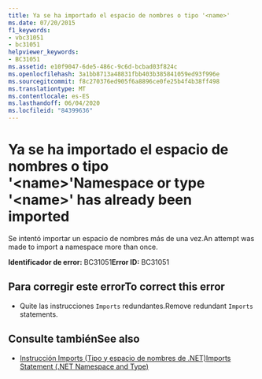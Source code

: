 ```yaml
---
title: Ya se ha importado el espacio de nombres o tipo '<name>'
ms.date: 07/20/2015
f1_keywords:
- vbc31051
- bc31051
helpviewer_keywords:
- BC31051
ms.assetid: e10f9047-6de5-486c-9c6d-bcbad03f824c
ms.openlocfilehash: 3a1bb8713a48831fbb403b385841059ed93f996e
ms.sourcegitcommit: f8c270376ed905f6a8896ce0fe25b4f4b38ff498
ms.translationtype: MT
ms.contentlocale: es-ES
ms.lasthandoff: 06/04/2020
ms.locfileid: "84399636"
---
```

# <a name="namespace-or-type-name-has-already-been-imported"></a><span data-ttu-id="9351f-102">Ya se ha importado el espacio de nombres o tipo '\<name>'</span><span class="sxs-lookup"><span data-stu-id="9351f-102">Namespace or type '\<name>' has already been imported</span></span>
<span data-ttu-id="9351f-103">Se intentó importar un espacio de nombres más de una vez.</span><span class="sxs-lookup"><span data-stu-id="9351f-103">An attempt was made to import a namespace more than once.</span></span>  
  
 <span data-ttu-id="9351f-104">**Identificador de error:** BC31051</span><span class="sxs-lookup"><span data-stu-id="9351f-104">**Error ID:** BC31051</span></span>  
  
## <a name="to-correct-this-error"></a><span data-ttu-id="9351f-105">Para corregir este error</span><span class="sxs-lookup"><span data-stu-id="9351f-105">To correct this error</span></span>  
  
- <span data-ttu-id="9351f-106">Quite las instrucciones `Imports` redundantes.</span><span class="sxs-lookup"><span data-stu-id="9351f-106">Remove redundant `Imports` statements.</span></span>  
  
## <a name="see-also"></a><span data-ttu-id="9351f-107">Consulte también</span><span class="sxs-lookup"><span data-stu-id="9351f-107">See also</span></span>

- [<span data-ttu-id="9351f-108">Instrucción Imports (Tipo y espacio de nombres de .NET)</span><span class="sxs-lookup"><span data-stu-id="9351f-108">Imports Statement (.NET Namespace and Type)</span></span>](../language-reference/statements/imports-statement-net-namespace-and-type.md)
